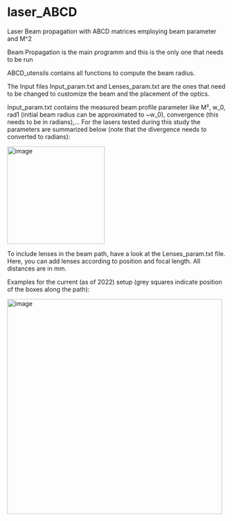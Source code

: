 # laser_ABCD
Laser Beam propagation with ABCD matrices employing beam parameter and M^2


Beam Propagation is the main programm and this is the only one that needs to be run


ABCD_utensils contains all functions to compute the beam radius.

The Input files Input_param.txt and Lenses_param.txt are the ones that need to be changed to customize the beam and the placement of the optics.

Input_param.txt contains the measured beam profile parameter like M², w_0, rad1 (initial beam radius can be approximated to ~w_0), convergence (this needs to be in radians),...
For the lasers tested during this study the parameters are summarized below (note that the divergence needs to converted to radians):


<img width="225" alt="image" src="https://github.com/oetjensa/laser_ABCD/assets/54310884/cb8bf6d7-2a09-44ce-8e99-35854c95764b">



To include lenses in the beam path, have a look at the Lenses_param.txt file. Here, you can add lenses according to position and focal length.
All distances are in mm.

Examples for the current (as of 2022) setup (grey squares indicate position of the boxes along the path):

<img width="496" alt="image" src="https://github.com/oetjensa/laser_ABCD/assets/54310884/9eef7b52-e894-4128-9d34-c11b57080979">





